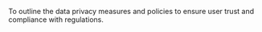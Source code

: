 To outline the data privacy measures and policies to ensure user trust and compliance with regulations.